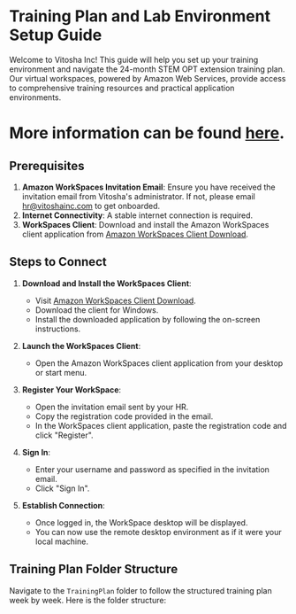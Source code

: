 # Training Plan and Lab Environment Setup Guide

Welcome to Vitosha Inc! This guide will help you set up your training environment and navigate the 24-month STEM OPT extension training plan. Our virtual workspaces, powered by Amazon Web Services, provide access to comprehensive training resources and practical application environments.

# More information can be found [here](https://sites.google.com/vitoshainc.com/vitoshainci-983trainingplan).

## Prerequisites

1. **Amazon WorkSpaces Invitation Email**: Ensure you have received the invitation email from Vitosha's administrator. If not, please email hr@vitoshainc.com to get onboarded.
2. **Internet Connectivity**: A stable internet connection is required.
3. **WorkSpaces Client**: Download and install the Amazon WorkSpaces client application from [Amazon WorkSpaces Client Download](https://clients.amazonworkspaces.com/).

## Steps to Connect

1. **Download and Install the WorkSpaces Client**:
   - Visit [Amazon WorkSpaces Client Download](https://clients.amazonworkspaces.com/).
   - Download the client for Windows.
   - Install the downloaded application by following the on-screen instructions.

2. **Launch the WorkSpaces Client**:
   - Open the Amazon WorkSpaces client application from your desktop or start menu.

3. **Register Your WorkSpace**:
   - Open the invitation email sent by your HR.
   - Copy the registration code provided in the email.
   - In the WorkSpaces client application, paste the registration code and click "Register".

4. **Sign In**:
   - Enter your username and password as specified in the invitation email.
   - Click "Sign In".

5. **Establish Connection**:
   - Once logged in, the WorkSpace desktop will be displayed.
   - You can now use the remote desktop environment as if it were your local machine.

## Training Plan Folder Structure

Navigate to the `TrainingPlan` folder to follow the structured training plan week by week. Here is the folder structure:

